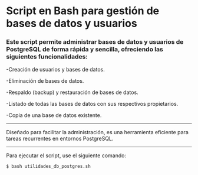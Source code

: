 # Script en Bash para gestión de bases de datos y usuarios

<h3>Este script permite administrar bases de datos y usuarios de PostgreSQL de forma rápida y sencilla, ofreciendo las siguientes funcionalidades:</h3>

-Creación de usuarios y bases de datos.

-Eliminación de bases de datos.

-Respaldo (backup) y restauración de bases de datos.

-Listado de todas las bases de datos con sus respectivos propietarios.

-Copia de una base de datos existente.

-----

Diseñado para facilitar la administración, es una herramienta eficiente para tareas recurrentes en entornos PostgreSQL.

-----

Para ejecutar el script, use el siguiente comando:


```
$ bash utilidades_db_postgres.sh
```
